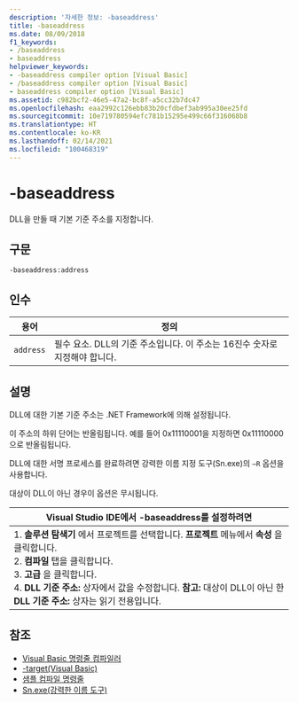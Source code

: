 ```yaml
---
description: '자세한 정보: -baseaddress'
title: -baseaddress
ms.date: 08/09/2018
f1_keywords:
- /baseaddress
- baseaddress
helpviewer_keywords:
- -baseaddress compiler option [Visual Basic]
- /baseaddress compiler option [Visual Basic]
- baseaddress compiler option [Visual Basic]
ms.assetid: c982bcf2-46e5-47a2-bc8f-a5cc32b7dc47
ms.openlocfilehash: eaa2992c126ebb83b20cfdbef3ab995a30ee25fd
ms.sourcegitcommit: 10e719780594efc781b15295e499c66f316068b8
ms.translationtype: HT
ms.contentlocale: ko-KR
ms.lasthandoff: 02/14/2021
ms.locfileid: "100468319"
---
```

# <a name="-baseaddress"></a>-baseaddress

DLL을 만들 때 기본 기준 주소를 지정합니다.  
  
## <a name="syntax"></a>구문  
  
```console  
-baseaddress:address  
```  
  
## <a name="arguments"></a>인수  
  
|용어|정의|  
|---|---|  
|`address`|필수 요소. DLL의 기준 주소입니다. 이 주소는 16진수 숫자로 지정해야 합니다.|  
  
## <a name="remarks"></a>설명  

 DLL에 대한 기본 기준 주소는 .NET Framework에 의해 설정됩니다.  
  
 이 주소의 하위 단어는 반올림됩니다. 예를 들어 0x11110001을 지정하면 0x11110000으로 반올림됩니다.  
  
 DLL에 대한 서명 프로세스를 완료하려면 강력한 이름 지정 도구(Sn.exe)의 `–R` 옵션을 사용합니다.  
  
 대상이 DLL이 아닌 경우이 옵션은 무시됩니다.  
  
|Visual Studio IDE에서 -baseaddress를 설정하려면|  
|---|  
|1.  **솔루션 탐색기** 에서 프로젝트를 선택합니다. **프로젝트** 메뉴에서 **속성** 을 클릭합니다. <br />2.  **컴파일** 탭을 클릭합니다.<br />3.  **고급** 을 클릭합니다.<br />4.  **DLL 기준 주소:** 상자에서 값을 수정합니다. **참고:**      대상이 DLL이 아닌 한 **DLL 기준 주소:** 상자는 읽기 전용입니다.|  
  
## <a name="see-also"></a>참조

- [Visual Basic 명령줄 컴파일러](index.md)
- [-target(Visual Basic)](target.md)
- [샘플 컴파일 명령줄](sample-compilation-command-lines.md)
- [Sn.exe(강력한 이름 도구)](../../../framework/tools/sn-exe-strong-name-tool.md)
